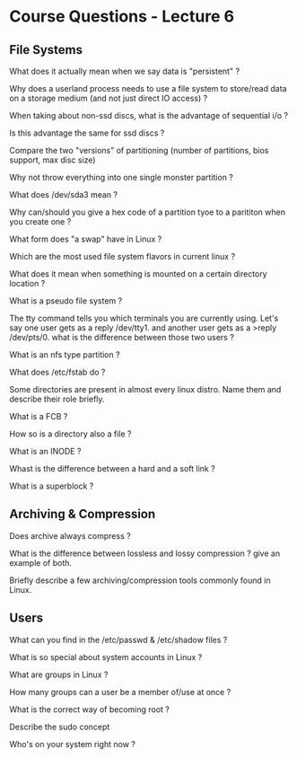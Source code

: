 # Course Questions - Lecture 6

## File Systems

What does it actually mean when we say data is "persistent" ?

Why does a  userland process needs to use a file system to store/read data on a storage medium (and not just direct IO access) ?
>
When taking about non-ssd discs, what is the advantage of sequential i/o ?
>
Is this advantage the same for ssd discs ?
>
Compare the two "versions" of partitioning (number of partitions, bios support, max disc size)
>
Why not throw everything into one single monster partition ?
>
What does /dev/sda3 mean ?
>
Why can/should you give a hex code of a partition tyoe to a parititon when you create one ?
>
What form does "a swap" have in Linux ?
>
Which are the most used file system flavors in current linux ?
>
What does it mean when something is mounted on a certain directory location ?
>
What is a pseudo file system ?
>
The tty command tells you which terminals you are currently using. Let's say one user gets as a reply /dev/tty1. and another user gets as a >reply /dev/pts/0. what is the difference between those two users ?

What is an nfs type partition ?
>
What does /etc/fstab do ?
>
Some directories are present in almost every linux distro. Name them and describe their role briefly.
>
What is a FCB ?
>
How so is a directory also a file ?
>
What is an INODE ?
>
Whast is the difference between a hard and a soft link ?
>
What is a superblock ?
>

## Archiving & Compression

Does archive always compress ?
>
What is the difference between lossless and lossy compression ? give an example of both.
>
Briefly describe a few archiving/compression tools commonly found in Linux.
>

## Users

What can you find in the /etc/passwd & /etc/shadow files ?
>

What is so special about system accounts in Linux ?
>

What are groups in Linux ?
>

How many groups can a user be a member of/use at once ?
>

What is the correct way of becoming root ?
>

Describe the sudo concept
>

Who's on your system right now ?
>
